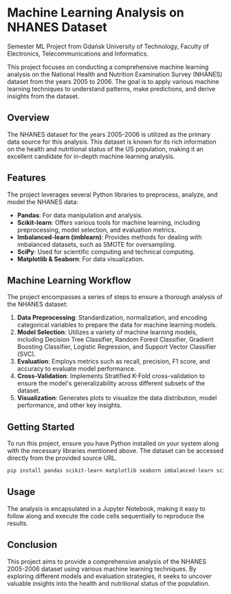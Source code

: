 # Machine Learning Analysis on NHANES Dataset

Semester ML Project from Gdańsk University of Technology, Faculty of Electronics, Telecommunications and Informatics.

This project focuses on conducting a comprehensive machine learning analysis on the National Health and Nutrition Examination Survey (NHANES) dataset from the years 2005 to 2006. The goal is to apply various machine learning techniques to understand patterns, make predictions, and derive insights from the dataset.

## Overview

The NHANES dataset for the years 2005-2006 is utilized as the primary data source for this analysis. This dataset is known for its rich information on the health and nutritional status of the US population, making it an excellent candidate for in-depth machine learning analysis.

## Features

The project leverages several Python libraries to preprocess, analyze, and model the NHANES data:

- **Pandas**: For data manipulation and analysis.
- **Scikit-learn**: Offers various tools for machine learning, including preprocessing, model selection, and evaluation metrics.
- **Imbalanced-learn (imblearn)**: Provides methods for dealing with imbalanced datasets, such as SMOTE for oversampling.
- **SciPy**: Used for scientific computing and technical computing.
- **Matplotlib & Seaborn**: For data visualization.

## Machine Learning Workflow

The project encompasses a series of steps to ensure a thorough analysis of the NHANES dataset:

1. **Data Preprocessing**: Standardization, normalization, and encoding categorical variables to prepare the data for machine learning models.
2. **Model Selection**: Utilizes a variety of machine learning models, including Decision Tree Classifier, Random Forest Classifier, Gradient Boosting Classifier, Logistic Regression, and Support Vector Classifier (SVC).
3. **Evaluation**: Employs metrics such as recall, precision, F1 score, and accuracy to evaluate model performance.
4. **Cross-Validation**: Implements Stratified K-Fold cross-validation to ensure the model's generalizability across different subsets of the dataset.
5. **Visualization**: Generates plots to visualize the data distribution, model performance, and other key insights.

## Getting Started

To run this project, ensure you have Python installed on your system along with the necessary libraries mentioned above. The dataset can be accessed directly from the provided source URL.

```bash
pip install pandas scikit-learn matplotlib seaborn imbalanced-learn scipy
```

## Usage

The analysis is encapsulated in a Jupyter Notebook, making it easy to follow along and execute the code cells sequentially to reproduce the results.

## Conclusion

This project aims to provide a comprehensive analysis of the NHANES 2005-2006 dataset using various machine learning techniques. By exploring different models and evaluation strategies, it seeks to uncover valuable insights into the health and nutritional status of the population.